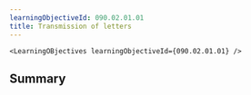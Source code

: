 ```yaml
---
learningObjectiveId: 090.02.01.01
title: Transmission of letters
---
```


```tsx eval
<LearningOBjectives learningObjectiveId={090.02.01.01} />
```

## Summary

